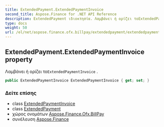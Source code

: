 ```yaml
---
title: ExtendedPayment.ExtendedPaymentInvoice
second_title: Aspose.Finance for .NET API Reference
description: ExtendedPayment ιδιοκτησία. Λαμβάνει ή ορίζει τοExtendedPaymentInvoice .
type: docs
weight: 50
url: /el/net/aspose.finance.ofx.billpay/extendedpayment/extendedpaymentinvoice/
---
```

## ExtendedPayment.ExtendedPaymentInvoice property

Λαμβάνει ή ορίζει το`ExtendedPaymentInvoice` .

```csharp
public ExtendedPaymentInvoice ExtendedPaymentInvoice { get; set; }
```

### Δείτε επίσης

* class [ExtendedPaymentInvoice](../../extendedpaymentinvoice/)
* class [ExtendedPayment](../)
* χώρος ονομάτων [Aspose.Finance.Ofx.BillPay](../../extendedpayment/)
* συνέλευση [Aspose.Finance](../../../)



